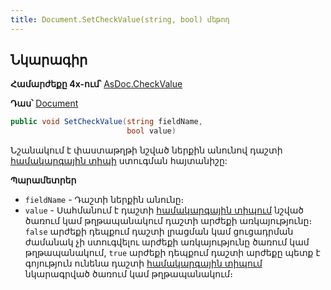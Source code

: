```yaml
---
title: Document.SetCheckValue(string, bool) մեթոդ
---
```


## Նկարագիր

**Համարժեքը 4x-ում՝** [AsDoc.CheckValue](https://armsoft.github.io/as4x-docs/HTM/ProgrGuide/Functions/ASDOC/CheckValue.html)

**Դաս՝** [Document](../document.md)

```c#
public void SetCheckValue(string fieldName, 
                          bool value)
```

Նշանակում է փաստաթղթի նշված ներքին անունով դաշտի [համակարգային տիպի](../../types/system_types.md) ստուգման հայտանիշը:

**Պարամետրեր**

- `fieldName` - Դաշտի ներքին անունը։
- `value` - Սահմանում է դաշտի [համակարգային տիպում](../../types/system_types.md) նշված ծառում կամ թղթապանակում դաշտի արժեքի առկայությունը։ `false` արժեքի դեպքում դաշտի լրացման կամ ցուցադրման ժամանակ չի ստուգվելու արժեքի առկայությունը ծառում կամ թղթապանակում, `true` արժեքի դեպքում դաշտի արժեքը պետք է գոյություն ունենա դաշտի [համակարգային տիպում](../../types/system_types.md) նկարագրված ծառում կամ թղթապանակում։


